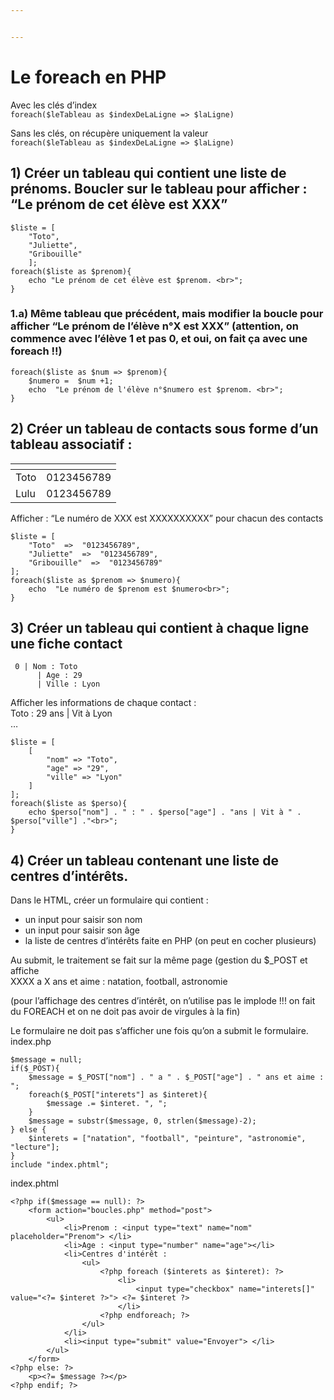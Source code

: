 ```yaml
---


---
```


<h1 id="le-foreach-en-php">Le foreach en PHP</h1>
<p>Avec les clés d’index<br>
<code>foreach($leTableau as $indexDeLaLigne =&gt; $laLigne)</code></p>
<p>Sans les clés, on récupère uniquement la valeur<br>
<code>foreach($leTableau as $indexDeLaLigne =&gt; $laLigne)</code></p>
<h2 id="créer-un-tableau-qui-contient-une-liste-de-prénoms.-boucler-sur-le-tableau-pour-afficher--le-prénom-de-cet-élève-est-xxx">1) Créer un tableau qui contient une liste de prénoms. Boucler sur le tableau pour afficher : “Le prénom de cet élève est XXX”</h2>
<pre><code>$liste = [
	"Toto",
	"Juliette",
	"Gribouille"
	];
foreach($liste as $prenom){
	echo "Le prénom de cet élève est $prenom. &lt;br&gt;";
}
</code></pre>
<h3 id="a-même-tableau-que-précédent-mais-modifier-la-boucle-pour-afficher-le-prénom-de-lélève-n°x-est-xxx-attention-on-commence-avec-lélève-1-et-pas-0-et-oui-on-fait-ça-avec-une-foreach-">1.a) Même tableau que précédent, mais modifier la boucle pour afficher “Le prénom de l’élève n°X est XXX” (attention, on commence avec l’élève 1 et pas 0, et oui, on fait ça avec une foreach !!)</h3>
<pre><code>foreach($liste as $num =&gt; $prenom){
	$numero =  $num +1;
	echo  "Le prénom de l'élève n°$numero est $prenom. &lt;br&gt;";
}
</code></pre>
<h2 id="créer-un-tableau-de-contacts-sous-forme-dun-tableau-associatif-">2) Créer un tableau de contacts sous forme d’un tableau associatif :</h2>

<table>
<thead>
<tr>
<th></th>
<th></th>
</tr>
</thead>
<tbody>
<tr>
<td>Toto</td>
<td>0123456789</td>
</tr>
<tr>
<td>Lulu</td>
<td>0123456789</td>
</tr>
</tbody>
</table><p>Afficher : “Le numéro de XXX est XXXXXXXXXX”  pour chacun des contacts</p>
<pre><code>$liste = [
	"Toto"  =&gt;  "0123456789",
	"Juliette"  =&gt;  "0123456789",
	"Gribouille"  =&gt;  "0123456789"
];
foreach($liste as $prenom =&gt; $numero){
	echo  "Le numéro de $prenom est $numero&lt;br&gt;";
}
</code></pre>
<h2 id="créer-un-tableau-qui-contient-à-chaque-ligne-une-fiche-contact">3) Créer un tableau qui contient à chaque ligne une fiche contact</h2>
<pre><code>	0 | Nom : Toto
	  | Age : 29
	  | Ville : Lyon
</code></pre>
<p>Afficher les informations de chaque contact :<br>
Toto : 29 ans | Vit à Lyon<br>
…</p>
<pre><code>$liste = [
    [
        "nom" =&gt; "Toto",
        "age" =&gt; "29",
        "ville" =&gt; "Lyon"
    ]
];
foreach($liste as $perso){
    echo $perso["nom"] . " : " . $perso["age"] . "ans | Vit à " . $perso["ville"] ."&lt;br&gt;";
}
</code></pre>
<h2 id="créer-un-tableau-contenant-une-liste-de-centres-dintérêts.">4) Créer un tableau contenant une liste de centres d’intérêts.</h2>
<p>Dans le HTML, créer un formulaire qui contient :</p>
<ul>
<li>un input pour saisir son nom</li>
<li>un input pour saisir son âge</li>
<li>la liste de centres d’intérêts faite en PHP (on peut en cocher plusieurs)</li>
</ul>
<p>Au submit, le traitement se fait sur la même page (gestion du $_POST et affiche<br>
XXXX a X ans et aime : natation, football, astronomie</p>
<p>(pour l’affichage des centres d’intérêt, on n’utilise pas le implode !!! on fait du FOREACH et on ne doit pas avoir de virgules à la fin)</p>
<p>Le formulaire ne doit pas s’afficher une fois qu’on a submit le formulaire.<br>
index.php</p>
<pre><code>$message = null;
if($_POST){
    $message = $_POST["nom"] . " a " . $_POST["age"] . " ans et aime : ";
    foreach($_POST["interets"] as $interet){
        $message .= $interet. ", ";
    }
    $message = substr($message, 0, strlen($message)-2);
} else {
    $interets = ["natation", "football", "peinture", "astronomie", "lecture"];
}
include "index.phtml";
</code></pre>
<p>index.phtml</p>
<pre><code>&lt;?php if($message == null): ?&gt;
    &lt;form action="boucles.php" method="post"&gt;
        &lt;ul&gt;
            &lt;li&gt;Prenom : &lt;input type="text" name="nom" placeholder="Prenom"&gt; &lt;/li&gt;
            &lt;li&gt;Age : &lt;input type="number" name="age"&gt;&lt;/li&gt;
            &lt;li&gt;Centres d'intérêt :
                &lt;ul&gt;
                    &lt;?php foreach ($interets as $interet): ?&gt;
                        &lt;li&gt;
                            &lt;input type="checkbox" name="interets[]" value="&lt;?= $interet ?&gt;"&gt; &lt;?= $interet ?&gt;
                        &lt;/li&gt;
                    &lt;?php endforeach; ?&gt;
                &lt;/ul&gt;
            &lt;/li&gt;
            &lt;li&gt;&lt;input type="submit" value="Envoyer"&gt; &lt;/li&gt;
        &lt;/ul&gt;
    &lt;/form&gt;
&lt;?php else: ?&gt;
    &lt;p&gt;&lt;?= $message ?&gt;&lt;/p&gt;
&lt;?php endif; ?&gt;
</code></pre>

